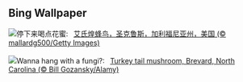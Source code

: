 ## Bing Wallpaper
![](https://www.bing.com/th?id=OHR.TinyHummer_ZH-CN9853929957_UHD.jpg&w=1000)停下来喝点花蜜:&nbsp;&ensp;[艾氏煌蜂鸟，圣克鲁斯，加利福尼亚州，美国 (© mallardg500/Getty Images)](https://www.bing.com/th?id=OHR.TinyHummer_ZH-CN9853929957_UHD.jpg)
<br><br/>
![](https://www.bing.com/th?id=OHR.TurkeyTailMush_EN-US2958542405_UHD.jpg&w=1000)Wanna hang with a fungi?:&nbsp;&ensp;[Turkey tail mushroom, Brevard, North Carolina (© Bill Gozansky/Alamy)](https://www.bing.com/th?id=OHR.TurkeyTailMush_EN-US2958542405_UHD.jpg)
<br><br/>
